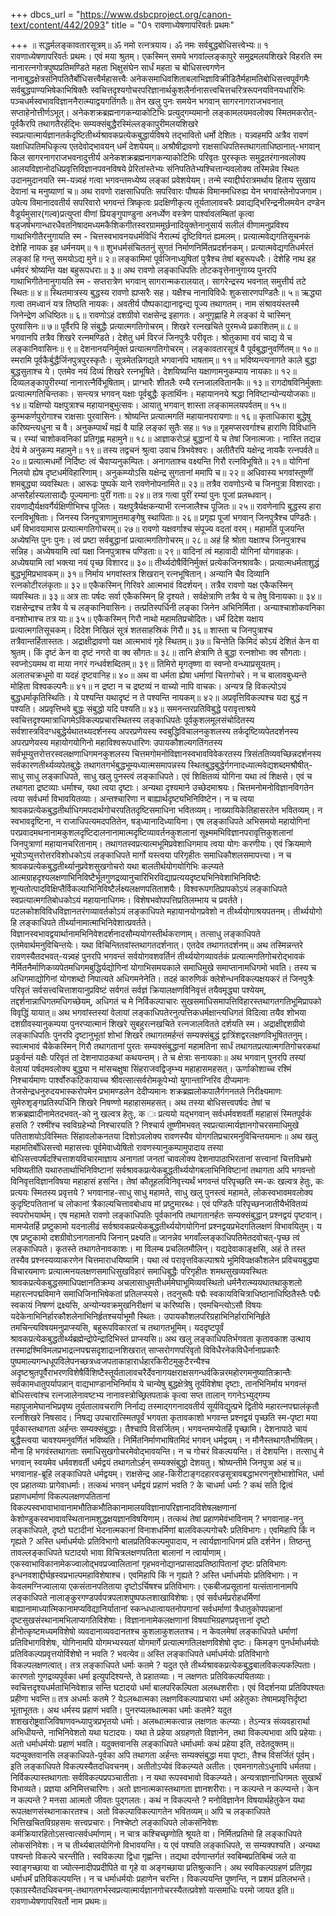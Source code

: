 +++
dbcs_url = "https://www.dsbcproject.org/canon-text/content/442/2093"
title = "0१ रावणाध्येषणापरिवर्तः प्रथमः"

+++
॥ सद्धर्मलङ्कावतारसूत्रम्॥
ॐ नमो रत्नत्रयाय। ॐ नमः सर्वबुद्धबोधिसत्त्वेभ्यः॥
१ रावणाध्येषणापरिवर्तः प्रथमः।
एवं मया श्रुतम्। एकस्मिन् समये भगवांल्लङ्कापुरे समुद्रमलयशिखरे विहरति स्म नानारत्नगोत्रपुष्पप्रतिमण्डिते महता भिक्षुसंघेन सार्धं महता च बोधिसत्त्वगणेन नानाबुद्धक्षेत्रसंनिपतितैर्बोधिसत्त्वैर्महासत्त्वैः अनेकसमाधिवशिताबलाभिज्ञाविक्रीडितैर्महामतिबोधिसत्त्वपूर्वंगमैः सर्वबुद्धपाण्यभिषेकाभिषिक्तैः स्वचित्तदृश्यगोचरपरिज्ञानार्थकुशलैर्नानासत्त्वचित्तचरित्ररूपनयविनयधारिभिः पञ्चधर्मस्वभावविज्ञाननैरात्म्याद्वयगतिंगतैः॥
तेन खलु पुनः समयेन भगवान् सागरनागराजभवनात् सप्ताहेनोत्तीर्णऽभूत्। अनेकशक्रब्रह्मनागकन्याकोटिभिः प्रत्युद्गम्यमानो लङ्कामलयमवलोक्य स्मितमकरोत्-पूर्वकैरपि तथागतैरर्हद्भिः सम्यक्संबुद्धैरस्मिंल्लङ्कापुरीमलयशिखरे स्वप्रत्यात्मार्यज्ञानतर्कदृष्टितीर्थ्यश्रावकप्रत्येकबुद्धार्यविषये तद्भावितो धर्मो देशितः। यन्न्वहमपि अत्रैव रावणं यक्षाधिपतिमधिकृत्य एतदेवोद्भावयन् धर्मं देशयेयम्॥
अश्रौषीद्रावणो राक्षसाधिपतिस्तथागताधिष्ठानात्-भगवान् किल सागरनागराजभवनादुत्तीर्य अनेकशक्रब्रह्मनागकन्याकोटिभिः परिवृतः पुरस्कृतः समुद्रतरंगानवलोक्य आलयविज्ञानोदधिप्रवृत्तिविज्ञानपवनविषये प्रेरितांस्तेभ्यः संनिपतितेभ्यश्चित्तान्यवलोक्य तस्मिन्नेव स्थितः उदानमुदानयति स्म-यन्न्वहं गत्वा भगवन्तमध्येष्य लङ्कां प्रवेशयेयम्। तन्मे स्याद्दीर्घरात्रमर्थाय हिताय सुखाय देवानां च मनुष्याणां च॥
अथ रावणो राक्षसाधिपतिः सपरिवारः पौष्पकं विमानमधिरुह्य येन भगवांस्तेनोपजगाम। उपेत्य विमानादवतीर्य सपरिवारो भगवन्तं त्रिष्कृत्वः प्रदक्षिणीकृत्य तूर्यतालावचरैः प्रवाद्यद्भिरिन्द्रनीलमयेन दण्डेन वैडूर्यमुसार(गल्व)प्रत्युप्तां वीणां प्रियङ्गुपाण्डुना अनर्ध्येण वस्त्रेण पार्श्वावलम्बितां कृत्वा षड्जर्षभगान्धारधैवतनिषादमध्यमकैशिकगीतस्वरग्राममूर्छनादियुक्तेनानुसार्य सलीलं वीणामनुप्रविश्य गाथाभिगीतैरनुगायति स्म - 
चित्तस्वभावनयधर्मविधिं नैरात्म्यं दृष्टिविगतं ह्यमलम्। 
प्रत्यात्मवेद्यगतिसूचनकं देशेहि नायक इह धर्मनयम्॥ १॥ 
शुभधर्मसंचिततनुं सुगतं निर्माणनिर्मितप्रदर्शनकम्। 
प्रत्यात्मवेद्यगतिधर्मरतं लङ्कां हि गन्तु समयोऽद्य मुने॥ २॥ 
लङ्कामिमां पूर्वजिनाध्युषितां पुत्रैश्च तेषां बहुरूपधरैः। 
देशेहि नाथ इह धर्मवरं श्रोष्यन्ति यक्ष बहुरूपधराः॥ ३॥ 
अथ रावणो लङ्काधिपतिः तोटकवृत्तेनानुगाय्य पुनरपि गाथाभिगीतेनानुगायति स्म -
सप्तरात्रेण भगवान् सागरान्मकरालयात्। 
सागरेन्द्रस्य भवनात् समुत्तीर्य तटे स्थितः॥ ४॥ 
स्थितमात्रस्य बुद्धस्य रावणो ह्यप्सरैः सह। 
यक्षैश्च नानाविविधैः शुकसारणपण्डितैः॥ ५॥ 
ऋद्ध्या गत्वा तमध्वानं यत्र तिष्ठति नायकः। 
अवतीर्य पौष्पकाद्यानाद्वन्द्य पूज्य तथागतम्। 
नाम संश्रावयंस्तस्मै जिनेन्द्रेण अधिष्ठितः॥ ६॥ 
रावणोऽहं दशग्रीवो राक्षसेन्द्र इहागतः। 
अनुगृह्णाहि मे लङ्कां ये चास्मिन् पुरवासिनः॥ ७॥ 
पूर्वैरपि हि संबुद्धैः प्रत्यात्मगतिगोचरम्। 
शिखरे रत्नखचिते पुरमध्ये प्रकाशितम्॥ ८॥ 
भगवानपि तत्रैव शिखरे रत्नमण्डिते।
देशेतु धर्म विरजं जिनपुत्रैः परीवृतः। 
श्रोतुकामा वयं चाद्य ये च लङ्कानिवासिनः॥ ९॥ 
देशनानयनिर्मुक्तं प्रत्यात्मगतिगोचरम्। 
लङ्कावतारसूत्रं वै पूर्वबुद्धानुवर्णितम्॥ १०॥ 
स्मरामि पूर्वकैर्बुद्धैर्जिनपुत्रपुरस्कृतैः। 
सूत्रमेतन्निगद्यते भगवानपि भाषताम्॥ ११॥ 
भविष्यन्त्यनागते काले बुद्धा बुद्धसुताश्च ये। 
एतमेव नयं दिव्यं शिखरे रत्नभूषिते। 
देशयिष्यन्ति यक्षाणामनुकम्पाय नायकाः॥ १२॥ 
दिव्यलङ्कापुरीरम्यां नानारत्नैर्विभूषिताम्। 
प्राग्भारैः शीतलैः रम्यै रत्नजालवितानकैः॥ १३॥ 
रागदोषविनिर्मुक्ताः प्रत्यात्मगतिचिन्तकाः। 
सन्त्यत्र भगवन् यक्षाः पूर्वबुद्धैः कृतार्थिनः। 
महायाननये श्रद्धा निविष्टान्योन्ययोजकाः॥ १४॥ 
यक्षिण्यो यक्षपुत्राश्च महायानबुभुत्सवः। 
आयातु भगवान् शास्ता लङ्कामलयपर्वतम्॥ १५॥ 
कुम्भकर्णपुरोगाश्च राक्षसाः पुरवासिनः। 
श्रोष्यन्ति प्रत्यात्मगतिं महायानपरायणाः॥ १६॥ 
कृताधिकारा बुद्धेषु करिष्यन्त्यधुना च वै। 
अनुकम्पार्थं मह्यं वै याहि लङ्कां सुतैः सह॥ १७॥
गृहमप्सरवर्गाश्च हाराणि विविधानि च। 
रम्यां चाशोकवनिकां प्रतिगृह्ण महामुने॥ १८॥ 
आज्ञाकरोऽहं बुद्धानां ये च तेषां जिनात्मजाः। 
नास्ति तद्यन्न देयं मे अनुकम्प महामुने॥ १९॥ 
तस्य तद्वचनं श्रुत्वा उवाच त्रिभवेश्वरः। 
अतीतैरपि यक्षेन्द्र नायकै रत्नपर्वते॥ २०॥ 
प्रत्यात्मधर्मो निर्दिष्टः त्वं चैवाप्यनुकम्पितः।
अनागताश्च वक्ष्यन्ति गिरौ रत्नविभूषिते॥ २१॥ 
योगिनां निलयो ह्येष दृष्टधर्मविहारिणाम्। 
अनुकम्प्योऽसि यक्षेन्द्र सुगतानां ममापि च॥ २२॥ 
अधिवास्य भगवांस्तूष्णीं शमबुद्ध्या व्यवस्थितः। 
आरूढः पुष्पके याने रावणेनोपनामिते॥ २३॥ 
तत्रैव रावणोऽन्ये च जिनपुत्रा विशारदाः। 
अप्सरैर्हास्यलासाद्यैः पूज्यमानाः पुरीं गताः॥ २४॥ 
तत्र गत्वा पुरीं रम्यां पुनः पूजां प्रलब्धवान्। 
रावणाद्यैर्यक्षवर्गैर्यक्षिणीभिश्च पूजितः। 
यक्षपुत्रैर्यक्षकन्याभी रत्नजालैश्च पूजितः॥ २५॥ 
रावणेनापि बुद्धस्य हारा रत्नविभूषिताः। 
जिनस्य जिनपुत्राणामुत्तमाङ्गेषु स्थापिताः॥ २६॥ 
प्रगृह्य पूजां भगवान् जिनपुत्रैश्च पण्डितैः।
धर्मं विभावयामास प्रत्यात्मगतिगोचरम्॥ २७॥ 
रावणो यक्षवर्गाश्च संपूज्य वदतां वरम्। 
महामतिं पूजयन्ति अध्येषन्ति पुनः पुनः। 
त्वं प्रष्टा सर्वबुद्धानां प्रत्यात्मगतिगोचरम्॥ २८॥ 
अहं हि श्रोता यक्षाश्च जिनपुत्राश्च सन्निह। 
अध्येषयामि त्वां यक्षा जिनपुत्राश्च पण्डिताः॥ २९॥ 
वादिनां त्वं महावादी योगिनां योगवाहकः। 
अध्येषयामि त्वां  भक्त्या नयं पृच्छ विशारद॥ ३०॥ 
तीर्थ्यदोषैर्विनिर्मुक्तं प्रत्येकजिनश्रावकैः। 
प्रत्यात्मधर्मताशुद्धं बुद्धभूमिप्रभावकम्॥ ३१॥ 
निर्माय भगवांस्तत्र शिखरान् रत्नभूषितान्। 
अन्यानि चैव दिव्यानि रत्नकोटीरलंकृताः॥ ३२॥ 
एकैकस्मिन् गिरिवरे आत्मभावं विदर्शयन्। 
तत्रैव रावणो यक्ष एकैकस्मिन् व्यवस्थितः॥ ३३॥ 
अत्र ताः पर्षदः सर्वा एकैकस्मिन् हि दृश्यते। 
सर्वक्षेत्राणि तत्रैव ये च तेषु विनायकाः॥ ३४॥ 
राक्षसेन्द्रश्च तत्रैव ये च लङ्कानिवासिनः। 
तत्प्रतिस्पर्धिनी लङ्का जिनेन अभिनिर्मिता। 
अन्याश्चाशोकवनिका वनशोभाश्च तत्र याः॥ ३५॥
एकैकस्मिन् गिरौ नाथो महामतिप्रचोदितः।
धर्मं दिदेश यक्षाय प्रत्यात्मगतिसूचकम्। 
दिदेश निखिलं सूत्रं शतसाहस्रिकं गिरौ॥ ३६॥ 
शास्ता च जिनपुत्राश्च तत्रैवान्तर्हितास्ततः। 
अद्राक्षीद्रावणो यक्ष आत्मभावं गृहे स्थितम्॥ ३७॥ 
चिन्तेति किमिदं कोऽयं देशितं केन वा श्रुतम्। 
किं दृष्टं केन वा दृष्टं नगरो वा क्व सौगतः॥ ३८॥ 
तानि क्षेत्राणि ते बुद्धा रत्नशोभाः क्व सौगताः। 
स्वप्नोऽयमथ वा माया नगरं गन्धर्वशब्दितम्॥ ३९॥ 
तिमिरो मृगतृष्णा वा स्वप्नो वन्ध्याप्रसूयतम्। 
अलातचक्रधूमो वा यदहं दृष्टवानिह॥ ४०॥ 
अथ वा धर्मता ह्येषा धर्माणां चित्तगोचरे। 
न च बालावबुध्यन्ते मोहिता विश्वकल्पनैः॥ ४१॥ 
न द्रष्टा न च द्रष्टव्यं न वाच्यो नापि वाचकः। 
अन्यत्र हि विकल्पोऽयं बुद्धधर्माकृतिस्थितिः। 
ये पश्यन्ति यथादृष्टं न ते पश्यन्ति नायकम्॥ ४२॥ 
अप्रवृत्तिविकल्पश्च यदा बुद्धं न पश्यति। 
अप्रवृत्तिभवे बुद्धः संबुद्धो यदि पश्यति॥ ४३॥ 
समनन्तरप्रतिविबुद्धे परावृत्ताश्रये स्वचित्तदृश्यमात्राधिगमेऽविकल्पप्रचारस्थितस्य लङ्काधिपतेः पूर्वकुशलमूलसंचोदितस्य सर्वशास्त्रविदग्धबुद्धेर्यथातथ्यदर्शनस्य अपरप्रणेयस्य स्वबुद्धिविचालनकुशलस्य तर्कदृष्टिव्यपेतदर्शनस्य अपरप्रणेयस्य महायोगयोगिनो महाविश्वरूपधारिणः उपायकौशल्यगतिंगतस्य सर्वभूम्युत्तरोत्तरस्वलक्षणाधिगमनकुशलस्य चित्तमगोमनोविज्ञानस्वभावविवेकरतस्य त्रिसंततिव्यवच्छिन्नदर्शनस्य सर्वकारणतीर्थ्यव्यपेतबुद्धेः तथागतगर्भबुद्धभूम्यध्यात्मसमापन्नस्य स्थितबुद्धबुद्धेर्गगनादध्यात्मवेद्यशब्दमश्रौषीत्-साधु साधु लङ्काधिपते, साधु खलु पुनस्त्वं लङ्काधिपते। एवं शिक्षितव्यं योगिना यथा त्वं शिक्षसे। एवं च तथागता द्रष्टव्याः धर्माश्च, यथा त्वया दृष्टाः। अन्यथा दृश्यमाने उच्छेदमाश्रयः। चित्तमनोमनोविज्ञानविगतेन त्वया सर्वधर्मा विभावयितव्याः। अन्तश्चारिणा न बाह्यार्थदृष्ट्यभिनिविष्टेन। न च त्वया श्रावकप्रत्येकबुद्धतीर्थाधिगमपदार्थगोचरपतितदृष्टिसमाधिना भवितव्यम्। नाख्यायिकेतिहासरतेन भवितव्यम्। न स्वभावदृष्टिना, न राजाधिपत्यमदपतितेन, षड्ध्यानादिध्यायिना। एष लङ्काधिपते अभिसमयो महायोगिनां परप्रवादमथनानामकुशलदृष्टिदालनानामात्मदृष्टिव्यावर्तनकुशलानां सूक्ष्ममभिविज्ञानपरावृत्तिकुशलानां जिनपुत्राणां महायानचरितानाम्। तथागतस्वप्रत्यात्मभूमिप्रवेशाधिगमाय त्वया योगः करणीयः। एवं क्रियमाणे भूयोऽप्युत्तरोत्तरविशोधकोऽयं लङ्काधिपते मार्गो यस्त्वया परिगृहीतः समाधिकौशलसमापत्त्या। न च श्रावकप्रत्येकबुद्धतीर्थ्यानुप्रवेशसुखगोचरो यथा बालतीर्थयोगयोगिभिः कल्प्यते आत्मग्राहदृश्यलक्षणाभिनिविष्टैर्भूतगुणद्रव्यानुचारिभिरविद्याप्रत्ययदृष्ट्यभिनिवेशाभिनिविष्टैः शून्यतोत्पादविक्षिप्तैर्विकल्पाभिनिविष्टैर्लक्ष्यलक्षणपतिताशयैः। विश्वरूपगतिप्रापकोऽयं लङ्काधिपते स्वप्रत्यात्मगतिबोधकोऽयं महायानाधिगमः। विशेषभवोपपत्तिप्रतिलम्भाय च प्रवर्तते। पटलकोशविविधविज्ञानतरंगव्यावर्तकोऽयं लङ्काधिपते महायानयोगप्रवेशो न तीर्थ्ययोगाश्रयपतनम्। तीर्थ्ययोगो हि लङ्काधिपते तीर्थ्यानामात्माभिनिवेशात्प्रवर्तते। विज्ञानस्वभावद्वयार्थानामभिनिवेशदर्शनादसौम्ययोगस्तीर्थकराणाम्। तत्साधु लङ्काधिपते एतमेवार्थमनुविचिन्तयेः। यथा विचिन्तितवांस्तथागतदर्शनात्। एतदेव तथागतदर्शनम्॥
अथ तस्मिन्नन्तरे रावणस्यैतदभवत्-यन्न्वहं पुनरपि भगवन्तं सर्वयोगवशवर्तिनं तीर्थ्ययोगव्यावर्तकं प्रत्यात्मगतिगोचरोद्भावकं नैर्मितनैर्माणिकव्यपेतमधिगमबुद्धिर्यद्योगिनां योगाभिसमयकाले समाधिमुखे समाप्तानामधिगमो भवति। तस्य च अधिगमाद्योगिनां योगशब्दो निपात्यते अधिगमनेनेति। तदहं कारुणिकं क्लेशेन्धनविकल्पक्षयकरं तं जिनपुत्रैः परिवृतं सर्वसत्त्वचित्ताशयानुप्रविष्टं सर्वगतं सर्वज्ञं क्रियालक्षणविनिवृत्तं तयैवमृद्ध्या पश्येयम्, तद्दर्शनान्नाधिगतमधिगच्छेयम्, अधिगतं च मे निर्विकल्पाचारः सुखसमाधिसमापत्तिविहारस्तथागतगतिभूमिप्रापको विवृद्धिं यायात्॥
अथ भगवांस्तस्यां वेलायां लङ्काधिपतेरनुत्पत्तिकधर्मक्षान्त्यधिगतं विदित्वा तयैव शोभया दशग्रीवस्यानुकम्पया पुनरप्यात्मानं शिखरे सुबहुरत्नखचिते रत्नजालवितते दर्शयति स्म। अद्राक्षीद्दशग्रीवो लङ्काधिपतिः पुनरपि दृष्टानुभूतां शोभां शिखरे तथागतमर्हन्तं सम्यक्संबुद्धं द्वात्रिंशद्वरलक्षणविभूषिततनुम्। स्वात्मभावं चैकेकस्मिन् गिरौ तथागतानां पुरतः सम्यक्संबुद्धानां महामतिना सार्धं तथागतप्रत्यात्मगतिगोचरकथां प्रकुर्वन्तं यक्षैः परिवृतं तां देशनापाठकथां कथयन्तम्। ते च क्षेत्राः सनायकाः॥
अथ भगवान् पुनरपि तस्यां वेलायां पर्षदमवलोक्य बुद्ध्या न मांसचक्षुषा सिंहराजवद्विजृम्भ्य महाहासमहसत्। ऊर्णाकोशाच्च रश्मिं  निश्चार्यमाणः पार्श्वोरुकटिकायाच्च श्रीवत्सात्सर्वरोमकूपेभ्यो युगान्ताग्निरिव दीप्यमानः तेजसेन्द्रधनुरुदयभास्करोपमेन प्रभामण्डलेन देदीप्यमानः शक्रब्रह्मलोकपालैर्गगनतले निरीक्ष्यमाणः सुमेरुशृङ्गप्रतिस्पर्धिनि शिखरे निषण्णो महाहासमहसत्। अथ तस्या बोधिसत्त्वपर्षदः तेषां च शक्रब्रह्मादीनामेतदभवत्-को नु खल्वत्र हेतुः, क ः प्रत्ययो यद्भगवान् सर्वधर्मवशवर्ती महाहासं स्मितपूर्वकं हसति ? रश्मींश्च स्वविग्रहेभ्यो निश्चारयति ? निश्चार्य तूष्णीमभवत् स्वप्रत्यात्मार्यज्ञानगोचरसमाधिमुखे पतिताशयोऽविस्मितः सिंहावलोकनतया दिशोऽवलोक्य रावणस्यैव योगगतिप्रचारमनुविचिन्तयमानः॥
अथ खलु महामतिर्बोधिसत्त्वो महासत्त्वः पूर्वमेवाध्येषितो रावणस्यानुकम्पामुपादाय तस्या बोधिसत्त्वपर्षदश्चित्ताशयविचारमाज्ञाय अनागतां जनतां चावलोक्य देशनापाठाभिरतानां सत्त्वानां चित्तविभ्रमो भविष्यतीति यथारुतार्थाभिनिविष्टानां सर्वश्रावकप्रत्येकबुद्धतीर्थ्ययोगबलाभिनिविष्टानां तथागता अपि भगवन्तो विनिवृत्तविज्ञानविषया महाहासं हसन्ति। तेषां कौतूहलविनिवृत्त्यर्थं भगवन्तं परिपृच्छति स्म-कः खल्वत्र हेतुः, कः प्रत्ययः स्मितस्य प्रवृत्तये ? भगवानाह-साधु साधु महामते, साधु खलु पुनस्त्वं महामते, लोकस्वभावमवलोक्य कुदृष्टिपतितानां च लोकानां त्रैकाल्यचित्तावबोधाय मां प्रष्टुमारब्धः। एवं पण्डितैः परिपृच्छनजातीयैर्भवितव्यं स्वपरोभयार्थम्। एष महामते रावणो लङ्काधिपतिः पूर्वकानपि तथागतानर्हतः सम्यक्संबुद्धान् प्रश्नद्वयं पृष्टवान्। मामप्येतर्हि प्रष्टुकामो यदनालीढं सर्वश्रावकप्रत्येकबुद्धतीर्थ्ययोगयोगिनां प्रश्नद्वयप्रभेदगतिलक्षणं विभावयितुम्। य  एष प्रष्टुकामो दशग्रीवोऽनागतानपि जिनान् प्रक्ष्यति॥
जानन्नेव भगवाँल्लङ्काधिपतिमेतदवोचत्-पृच्छ त्वं लङ्काधिपते। कृतस्ते तथागतेनावकाशः। मा विलम्ब प्रचलितमौलिन्। यद्यदेवाकाङ्क्षसि, अहं ते तस्त तस्यैव प्रश्नस्यव्याकरणेन चित्तमाराधयिष्यामि। यथा त्वं परावृत्तविकल्पाश्रये भूमिविपक्षकौशलेन प्रविचयबुद्ध्या विचारयमाणः प्रत्यात्मनयलक्षणसमाधिसुखविहारं समाधिबुद्धैः परिगृहीतः शमथसुखव्यवस्थितः श्रावकप्रत्येकबुद्धसमाधिपक्षानतिक्रम्य अचलासाधुमतीधर्ममेघाभूमिव्यवस्थितो धर्मनैरात्म्ययथातथाकुशलो महारत्नपद्मविमाने समाधिजिनाभिषेकतां प्रतिलप्स्यसे। तदनुरूपैः पद्मैः स्वकायविचित्राधिष्ठानाधिष्ठितैस्तैः पद्मैः स्वकायं निषण्णं द्रक्ष्यसि, अन्योन्यवक्रमुखनिरीक्षणं च करिष्यसि। एवमचिन्त्योऽसौ विषयः यदेकेनाभिनिर्हारकौशलेनाभिनिर्हृतश्चर्याभूमौ स्थितः। उपायकौशलपरिग्रहाभिनिर्हाराभिनिर्हृते तमचिन्त्यविषयमनुप्राप्स्यसि,  बहुरूपविकारतां च तथागतभूमिम्। यददृष्टपूर्वं श्रावकप्रत्येकबुद्धतीर्थ्यब्रह्मेन्द्रोपेन्द्रादिभिस्तं प्राप्स्यसि॥
अथ खलु लङ्काधिपतिर्भगवता कृतावकाश उत्थाय तस्माद्रश्मिविमलप्रभाद्रत्नपद्मसदृशाद्रत्नशिखरात् साप्सरोगणपरिवृतो विविधैरनेकविधैर्नानाप्रकारैः पुष्पमाल्यगन्धधूपविलेपनच्छत्रध्वजपताकाहारार्धहारकिरीटमुकुटैरन्यैश्च अदृष्टश्रुतपूर्वैराभरणविशेषैर्विशिष्टैस्तूर्यतालावचरैर्देवनागयक्षराक्षसगन्धर्वकिन्नरमहोरगमनुष्यातिक्रान्तैः सर्वकामधातुपर्यापन्नान् वाद्यभाण्डानभिनिर्माय ये चान्येषु बुद्धक्षेत्रेषु तूर्यविशेषा दृष्टाः, तानभिनिर्माय भगवन्तं बोधिसत्त्वांश्च रत्नजालेनावष्टभ्य नानावस्त्रोच्छ्रितपताकं कृत्वा सप्त तालान् गगनेऽभ्युद्गम्य महापूजामेघानभिप्रवृष्य तूर्यतालावचराणि निर्नाद्य तस्माद्गगनादवतीर्य सूर्यविद्युत्प्रभे द्वितीये महारत्नपद्मालंकृतौ रत्नशिखरे निषसाद। निषद्य उपचारात्स्मितपूर्वं भगवता कृतावकाशो भगवन्त प्रश्नद्वयं पृच्छति स्म-पृष्टा मया पूर्वकास्तथागता अर्हन्तः सम्यक्संबुद्धाः। तैश्चापि विसर्जितम्। भगवन्तमप्येतर्हि पृच्छामि। देशनापाठे चायं  बुद्धैस्त्वया चावश्यमनुवर्णितं भविष्यति। निर्मितनिर्माणभाषितमिदं भगवन् धर्मद्वयम्। न मौनैस्तथागतैर्भाषितम्। मौना हि भगवंस्तथागताः समाधिसुखगोचरमेवोद्भावयन्ति। न च गोचरं विकल्पयन्ति। तं देशयन्ति। तत्साधु मे भगवान् स्वयमेव धर्मवशवर्ती धर्मद्वयं तथागतोऽर्हन् सम्यक्संबुद्धो देशयतु। श्रोष्यन्तीमे जिनपुत्रा अहं च॥
भगवानाह-ब्रूहि लङ्काधिपते धर्मद्वयम्। राक्षसेन्द्र आह-किरीटाङ्गदहारवज्रसूत्रावबद्धाभरणनुशोभाशोभित, धर्मा एव प्रहातव्याः प्रागेवाधर्माः। तत्कथं भगवन् धर्मद्वयं प्रहाणं भवति ? के चाधर्मा धर्माः ? कथं सति द्वित्वं प्रहाणधर्माणां विकल्पलक्षणपतितानां विकल्पस्वभावाभावानामभौतिकभौतिकानामालयविज्ञानापरिज्ञानादविशेषलक्षणानां केशोण्डुकस्वभावावस्थितानामशुद्धक्षयज्ञानविषयिणाम्। तत्कथं तेषां प्रहाणमेवंभाविनाम् ?
भगवानाह-ननु लङ्काधिपते, दृष्टो घटादीनां भेदनात्मकानां विनाशधर्मिणां बालविकल्पगोचरैः प्रतिविभागः। एवमिहापि किं न गृह्यते ? अस्ति धर्माधर्मयोः प्रतिविभागो बालप्रतिविकल्पमुपादाय, न त्वार्यज्ञानाधिगमं प्रति दर्शनेन। तिष्ठन्तु तावल्लङ्काधिपते घटादयो भावा विचित्रलक्षणपतिता बालानां न त्वार्याणाम्। एकस्वाभाविकानामेकज्वालोद्भवप्रज्वालितानां गृहभवनोद्यानप्रासादप्रतिष्ठापितानां दृष्टः प्रतिविभागः इन्धनवशाद्दीर्घह्रस्वप्रभाल्पमहाविशेषाश्च। एवमिहापि किं न गृह्यते ? अस्ति धर्माधर्मयोः प्रतिविभागः। न केवलमग्निज्वालाया एकसंतानपतिताया दृष्टोऽर्चिषश्च प्रतिविभागः। एकबीजप्रसूतानां यत्संतानानामपि लङ्काधिपते नालाङ्कुरगण्डपर्वपत्रपलाशपुष्पफलशाखाविशेषाः। एवं सर्वधर्मप्ररोहधर्मिणां बाह्यानामाध्यात्मिकानामप्यविद्यानिर्यातानां स्कन्धधात्वायतनोपगानां सर्वधर्माणां त्रैधातुकोपपन्नानां दृष्टसुखसंस्थानामभिलाप्यगतिविशेषाः। विज्ञानानामेकलक्षणानां विषयाभिग्रहणप्रवृत्तानां दृष्टो हीनोत्कृष्टमध्यमविशेषो व्यवदानाव्यवदानतश्च कुशलाकुशलतश्च। न केवलमेषां लङ्काधिपते धर्माणां प्रतिविभागविशेषः, योगिनामपि योगमभ्यस्यतां योगमार्गे प्रत्यात्मगतिलक्षणविशेषो दृष्टः। किमङ्ग पुनर्धर्माधर्मयोः प्रतिविकल्पप्रवृत्तयोर्विशेषो न भवति ?  भवत्येव॥
अस्ति लङ्काधिपते धर्माधर्मयोः प्रतिविभागो विकल्पलक्षणत्वात्। तत्र लङ्काधिपते धर्माः कतमे ? यदुत एते तीर्थ्यश्रावकप्रत्येकबुद्धबालविकल्पकल्पिताः। कारणतो गुणद्रव्यपूर्वका धर्मा इत्युपदिश्यन्ते, ते प्रहातव्याः। न लक्षणतः प्रतिविकल्पयितव्याः। स्वचित्तदृश्यधर्मताभिनिवेशान्न सन्ति घटादयो धर्मा बालपरिकल्पिता अलब्धशरीराः। एवं विदर्शनया प्रतिविपश्यतः प्रहीणा भवन्ति॥
तत्र अधर्माः कतमे ? येऽलब्धात्मका लक्षणविकल्पाप्रचारा धर्मा अहेतुकाः तेषामप्रवृत्तिर्दृष्टा भूताभूततः। अथ धर्मस्य प्रहाणं भवति। पुनरप्यलब्धात्मका धर्माः कतमे? यदुत शशखरोष्ट्रवाजिविषाणवन्ध्यापुत्रप्रभृतयो धर्माः। अलब्धात्मकत्वान्न लक्षणतः कल्प्याः। तेऽन्यत्र संव्यवहारार्था अभिधीयन्ते, नाभिनिवेशतो यथा घटादयः। यथा ते प्रहेया अग्रहणतो विज्ञानेन, तथा विकल्पभावा अपि प्रहेयाः। अतो धर्माधर्मयोः प्रहाणं भवति। यदुक्तवानसि लङ्काधिपते धर्माधर्माः कथं प्रहेया इति, तदेतदुक्तम्॥
यदप्युक्तवानसि लङ्काधिपते-पूर्वका अपि तथागता अर्हन्तः सम्यक्संबुद्धा मया पृष्टाः, तैश्च विसर्जितं पूर्वम्। इति लङ्काधिपते विकल्पस्यैतदधिवचनम्। अतीतोऽप्येवं विकल्प्यते अतीतः। एवमनागतोऽधुनापि धर्मतया।  निर्विकल्पास्तथागताः सर्वविकल्पप्रपञ्चातीताः। न यथा रूपस्वभावो विकल्प्यते। अन्यत्राज्ञानाधिगमतः सुखार्थं विभाव्यते। प्रज्ञया अनिमित्तचारिणः। अतो ज्ञानात्मकास्तथागता ज्ञानशरीराः। न कल्पन्ते न कल्प्यन्ते। केन न कल्पन्ते ? मनसा आत्मतो जीवतः पुद्गलतः। कथं न विकल्पन्ते ? मनोविज्ञानेन विषयार्थहेतुकेन यथा रूपलक्षणसंस्थानाकारतश्च। अतो  विकल्पाविकल्पागतेन  भवितव्यम्॥
अपि च लङ्काधिपते भित्तिखचितविग्रहसमः सत्त्वप्रचारः। निश्चेष्टो लङ्काधिपते लोकसंनिवेशः कर्मक्रियारहितोऽसत्त्वात्सर्वधर्माणाम्। न चात्र कश्चिच्छृणोति श्रूयते वा।  निर्मितप्रतिमो हि लङ्काधिपते लोकसंनिवेशः। न च तीर्थ्यबालयोगिनो विभावयन्ति। य एवं पश्यति लङ्काधिपते, स सम्यक्पश्यति। अन्यथा पश्यन्तो विकल्पे चरन्तीति। स्वविकल्पा द्विधा गृह्णन्ति। तद्यथा दर्पणान्तर्गतं स्वबिम्बप्रतिबिम्बं जले वा स्वाङ्गच्छाया वा ज्योत्स्नादीपप्रदीपिते वा गृहे वा अङ्गच्छाया प्रतिश्रुत्कानि। अथ स्वविकल्पग्रहणं प्रतिगृह्य धर्माधर्मं प्रतिविकल्पयन्ति। न च धर्माधर्मयोः प्रहाणेन चरन्ति। विकल्पयन्ति पुष्णन्ति, न प्रशमं प्रतिलभन्ते। एकाग्रस्यैतदधिवचनम्-तथागतगर्भस्वप्रत्यात्मार्यज्ञानगोचरस्यैतत्प्रवेशो यत्समाधिः परमो जायत इति॥
रावणाध्येषणापरिवर्तो नाम प्रथमः॥
